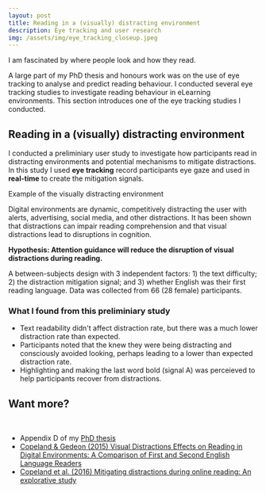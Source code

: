 ```yaml
---
layout: post
title: Reading in a (visually) distracting environment
description: Eye tracking and user research 
img: /assets/img/eye_tracking_closeup.jpeg
---
```


<!-- 
## Project goal/The problem

## My role

## Primary research question

## The solution

## Competency highlighted

## Outcome/Results -->

I am fascinated by where people look and how they read.

A large part of my PhD thesis and honours work was on the use of eye tracking to analyse and predict reading behaviour. I conducted several eye tracking studies to investigate reading behaviour in eLearning environments. This section introduces one of the eye tracking studies I conducted. 

## Reading in a (visually) distracting environment

I conducted a preliminiary user study to investigate how participants read in distracting environments and potential mechanisms to mitigate distractions. In this study I used __eye tracking__ record participants eye gaze and used in **real-time** to create the mitigation signals.

<div class="img_row">
    <img class="col one" src="{{ site.baseurl }}/assets/img/portfolio_images/example.png" alt="" title="Example of the visually distracting environment"/>
</div>
<div class="col three caption">
	Example of the visually distracting environment</p>
</div>


Digital environments are dynamic, competitively distracting the user with alerts, advertising, social media, and other distractions. It has been shown that distractions can impair reading comprehension and that visual distractions lead to disruptions in cognition.

**Hypothesis: Attention guidance will reduce the disruption of visual distractions during reading.**

A between-subjects design with 3 independent factors: 1) the text difficulty; 2) the distraction mitigation signal; and 3) whether English was their first reading language. Data was collected from 66 (28 female) participants.

### What I found from this preliminiary study
<ul>
	<li>Text readability didn't affect distraction rate, but there was a much lower distraction rate than expected.</li>
	<li>Participants noted that the knew they were being distracting and consciously avoided looking, perhaps leading to a lower than expected distraction rate.</li>
	<li>Highlighting and making the last word bold (signal A) was perceieved to help participants recover from distractions.</li>
</ul>

## Want more?

<br>
<ul>
	<li>Appendix D of my <a href= "documents/LCopeland_thesis.pdf" target="_blank">PhD thesis </a></li>
	<li><a href="http://dl.acm.org/citation.cfm?id=2838762">Copeland & Gedeon (2015) Visual Distractions Effects on Reading in Digital Environments: A Comparison of First and Second English Language Readers</a></li>
	<li><a href="http://ieeexplore.ieee.org/abstract/document/7844993/">Copeland et al. (2016) Mitigating distractions during online reading: An explorative study</a></li>
</ul>

